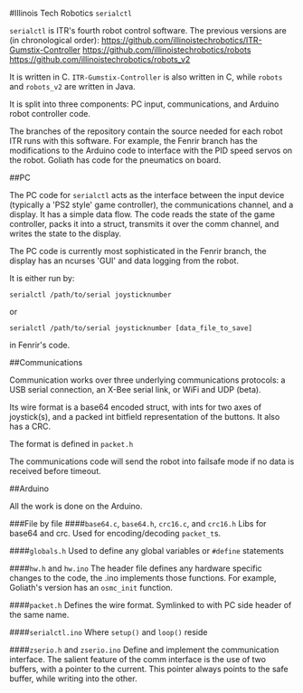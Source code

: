 #Illinois Tech Robotics `serialctl`

`serialctl` is ITR's fourth robot control software. The previous versions are (in chronological order): https://github.com/illinoistechrobotics/ITR-Gumstix-Controller https://github.com/illinoistechrobotics/robots https://github.com/illinoistechrobotics/robots_v2 

It is written in C. `ITR-Gumstix-Controller` is also written in C, while `robots` and `robots_v2` are written in Java.

It is split into three components: PC input, communications, and Arduino robot controller code.

The branches of the repository contain the source needed for each robot ITR runs with this software. For example, the Fenrir branch has the modifications to the Arduino code to interface with the PID speed servos on the robot. Goliath has code for the pneumatics on board.

##PC

The PC code for `serialctl` acts as the interface between the input device (typically a 'PS2 style' game controller), the communications channel, and a display. It has a simple data flow. The code reads the state of the game controller, packs it into a struct, transmits it over the comm channel, and writes the state to the display.

The PC code is currently most sophisticated in the Fenrir branch, the display has an ncurses 'GUI' and data logging from the robot.

It is either run by: 

`serialctl /path/to/serial joysticknumber` 

or 

`serialctl /path/to/serial joysticknumber [data_file_to_save]` 

in Fenrir's code.

##Communications

Communication works over three underlying communications protocols: a USB serial connection, an X-Bee serial link, or WiFi and UDP (beta).

Its wire format is a base64 encoded struct, with ints for two axes of joystick(s), and a packed int bitfield representation of the buttons. It also has a CRC.

The format is defined in `packet.h`

The communications code will send the robot into failsafe mode if no data is received before timeout.

##Arduino

All the work is done on the Arduino. 

###File by file
####`base64.c`, `base64.h`, `crc16.c`, and `crc16.h`
Libs for base64 and crc. Used for encoding/decoding `packet_t`s.

####`globals.h`
Used to define any global variables or `#define` statements

####`hw.h` and `hw.ino`
The header file defines any hardware specific changes to the code, the .ino implements those functions. For example, Goliath's version has an `osmc_init` function.

####`packet.h`
Defines the wire format. Symlinked to with PC side header of the same name.

####`serialctl.ino`
Where `setup()` and `loop()` reside

####`zserio.h` and `zserio.ino`
Define and implement the communication interface. The salient feature of the comm interface is the use of two buffers, with a pointer to the current. This pointer always points to the safe buffer, while writing into the other.
